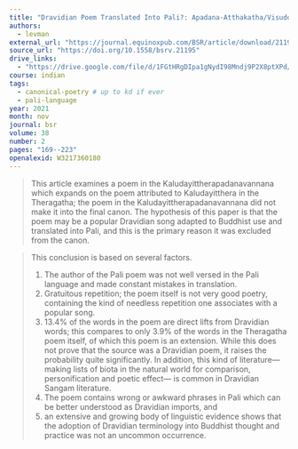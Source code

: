 ```yaml
---
title: "Dravidian Poem Translated Into Pali?: Apadana-Atthakatha/Visuddhajanavilasini (534 13-537 28, Vv 12–48)"
authors:
  - levman
external_url: "https://journal.equinoxpub.com/BSR/article/download/21195/23431/46170"
source_url: "https://doi.org/10.1558/bsrv.21195"
drive_links:
  - "https://drive.google.com/file/d/1FGtHRgDIpa1gNydI98Mndj9P2X8ptXPd/view?usp=drivesdk"
course: indian
tags:
  - canonical-poetry # up to kd if ever
  - pali-language
year: 2021
month: nov
journal: bsr
volume: 38
number: 2
pages: "169--223"
openalexid: W3217360180
---
```


> This article examines a poem in the Kaludayittherapadanavannana which expands on the poem attributed to Kaludayitthera in the Theragatha; the poem in the Kaludayittherapadanavannana did not make it into the final canon.
> The hypothesis of this paper is that the poem may be a popular Dravidian song adapted to Buddhist use and translated into Pali, and this is the primary reason it was excluded from the canon.


> This conclusion is based on several factors.
> 1) The author of the Pali poem was not well versed in the Pali language and made constant mistakes in translation.
> 2) Gratuitous repetition; the poem itself is not very good poetry, containing the kind of needless repetition one associates with a popular song.
> 3) 13.4% of the words in the poem are direct lifts from Dravidian words; this compares to only 3.9% of the words in the Theragatha poem itself, of which this poem is an extension. While this does not prove that the source was a Dravidian poem, it raises the probability quite significantly. In addition, this kind of literature—making lists of biota in the natural world for comparison, personification and poetic effect— is common in Dravidian Sangam literature.
> 4) The poem contains wrong or awkward phrases in Pali which can be better understood as Dravidian imports, and
> 5) an extensive and growing body of linguistic evidence shows that the adoption of Dravidian terminology into Buddhist thought and practice was not an uncommon occurrence.

